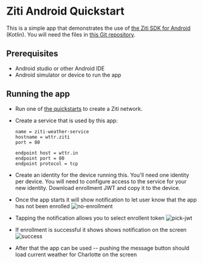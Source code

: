 # Ziti Android Quickstart

This is a simple app that demonstrates the use of [the Ziti SDK for Android](https://github.com/openziti/ziti-sdk-android#readme) (Kotlin). You will need the files in [this Git repository](https://github.com/openziti/ziti-android-app).

## Prerequisites

* Android studio or other Android IDE
* Android simulator or device to run the app

## Running the app

* Run one of [the quickstarts](https://docs.openziti.io/docs/learn/quickstarts/network/) to create a Ziti network.
* Create a service that is used by this app:

    ```
    name = ziti-weather-service
    hostname = wttr.ziti
    port = 80
    
    endpoint host = wttr.in
    endpoint port = 80
    endpoint protocol = tcp
    ```

* Create an identity for the device running this. You'll need one identity per device.
  You will need to configure access to the service for your new identity.
  Download enrollment JWT and copy it to the device.
* Once the app starts it will show notification to let user know that the app has not been enrolled
  ![no-enrollment](doc/no-enrollment.png)
* Tapping the notification allows you to select enrollent token
  ![pick-jwt](doc/pick-jwt.png)
*  If enrollment is successful it shows shows notification on the screen
  ![success](doc/enrollment-success.png)
* After that the app can be used -- pushing the message button should load current weather 
  for Charlotte on the screen
